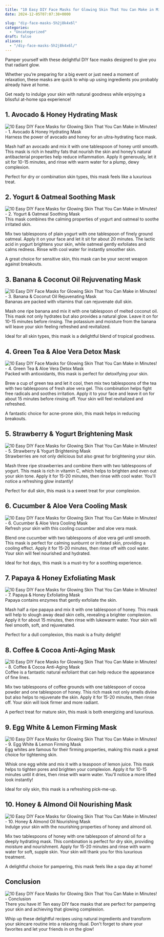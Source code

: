 ```yaml
---
title: "10 Easy DIY Face Masks for Glowing Skin That You Can Make in Minutes!"
date: 2024-12-05T07:07:38+0000

slug: "diy-face-masks-5h2j8k4x6l"
categories:
  - "Uncategorized"
draft: false
aliases:
  - "/diy-face-masks-5h2j8k4x6l/"
---
```

Pamper yourself with these delightful DIY face masks designed to give you that radiant glow.

Whether you’re preparing for a big event or just need a moment of relaxation, these masks are quick to whip up using ingredients you probably already have at home.

Get ready to indulge your skin with natural goodness while enjoying a blissful at-home spa experience!

## 1. Avocado & Honey Hydrating Mask
![10 Easy DIY Face Masks for Glowing Skin That You Can Make in Minutes! - 1. Avocado & Honey Hydrating Mask](/10-easy-diy-face-masks-for-glowing-skin-that-you-can-make-in-minutes-1.-avocado-honey-hydrating-mask.webp)Harness the power of avocado and honey for an ultra-hydrating face mask. 

Mash half an avocado and mix it with one tablespoon of honey until smooth. This mask is rich in healthy fats that nourish the skin and honey’s natural antibacterial properties help reduce inflammation. Apply it generously, let it sit for 10-15 minutes, and rinse with warm water for a plump, dewy complexion.

Perfect for dry or combination skin types, this mask feels like a luxurious treat.

## 2. Yogurt & Oatmeal Soothing Mask
![10 Easy DIY Face Masks for Glowing Skin That You Can Make in Minutes! - 2. Yogurt & Oatmeal Soothing Mask](/10-easy-diy-face-masks-for-glowing-skin-that-you-can-make-in-minutes-2.-yogurt-oatmeal-soothing-mask.webp)This mask combines the calming properties of yogurt and oatmeal to soothe irritated skin. 

Mix two tablespoons of plain yogurt with one tablespoon of finely ground oatmeal. Apply it on your face and let it sit for about 20 minutes. The lactic acid in yogurt brightens your skin, while oatmeal gently exfoliates and calms redness. Rinse with cool water for instantly smoother skin.

A great choice for sensitive skin, this mask can be your secret weapon against breakouts.

## 3. Banana & Coconut Oil Rejuvenating Mask
![10 Easy DIY Face Masks for Glowing Skin That You Can Make in Minutes! - 3. Banana & Coconut Oil Rejuvenating Mask](/10-easy-diy-face-masks-for-glowing-skin-that-you-can-make-in-minutes-3.-banana-coconut-oil-rejuvenating-mask.webp)Bananas are packed with vitamins that can rejuvenate dull skin. 

Mash one ripe banana and mix it with one tablespoon of melted coconut oil. This mask not only hydrates but also provides a natural glow. Leave it on for 10-15 minutes before rinsing. The potassium and moisture from the banana will leave your skin feeling refreshed and revitalized.

Ideal for all skin types, this mask is a delightful blend of tropical goodness.

## 4. Green Tea & Aloe Vera Detox Mask
![10 Easy DIY Face Masks for Glowing Skin That You Can Make in Minutes! - 4. Green Tea & Aloe Vera Detox Mask](/10-easy-diy-face-masks-for-glowing-skin-that-you-can-make-in-minutes-4.-green-tea-aloe-vera-detox-mask.webp)Packed with antioxidants, this mask is perfect for detoxifying your skin. 

Brew a cup of green tea and let it cool, then mix two tablespoons of the tea with two tablespoons of fresh aloe vera gel. This combination helps fight free radicals and soothes irritation. Apply it to your face and leave it on for about 15 minutes before rinsing off. Your skin will feel revitalized and refreshed.

A fantastic choice for acne-prone skin, this mask helps in reducing breakouts.

## 5. Strawberry & Yogurt Brightening Mask
![10 Easy DIY Face Masks for Glowing Skin That You Can Make in Minutes! - 5. Strawberry & Yogurt Brightening Mask](/10-easy-diy-face-masks-for-glowing-skin-that-you-can-make-in-minutes-5.-strawberry-yogurt-brightening-mask.webp)Strawberries are not only delicious but also great for brightening your skin. 

Mash three ripe strawberries and combine them with two tablespoons of yogurt. This mask is rich in vitamin C, which helps to brighten and even out your skin tone. Apply it for 15-20 minutes, then rinse with cool water. You'll notice a refreshing glow instantly!

Perfect for dull skin, this mask is a sweet treat for your complexion.

## 6. Cucumber & Aloe Vera Cooling Mask
![10 Easy DIY Face Masks for Glowing Skin That You Can Make in Minutes! - 6. Cucumber & Aloe Vera Cooling Mask](/10-easy-diy-face-masks-for-glowing-skin-that-you-can-make-in-minutes-6.-cucumber-aloe-vera-cooling-mask.webp)Refresh your skin with this cooling cucumber and aloe vera mask. 

Blend one cucumber with two tablespoons of aloe vera gel until smooth. This mask is perfect for calming sunburnt or irritated skin, providing a cooling effect. Apply it for 15-20 minutes, then rinse off with cool water. Your skin will feel nourished and hydrated.

Ideal for hot days, this mask is a must-try for a soothing experience.

## 7. Papaya & Honey Exfoliating Mask
![10 Easy DIY Face Masks for Glowing Skin That You Can Make in Minutes! - 7. Papaya & Honey Exfoliating Mask](/10-easy-diy-face-masks-for-glowing-skin-that-you-can-make-in-minutes-7.-papaya-honey-exfoliating-mask.webp)Papaya contains enzymes that gently exfoliate the skin. 

Mash half a ripe papaya and mix it with one tablespoon of honey. This mask will help to slough away dead skin cells, revealing a brighter complexion. Apply it for about 15 minutes, then rinse with lukewarm water. Your skin will feel smooth, soft, and rejuvenated.

Perfect for a dull complexion, this mask is a fruity delight!

## 8. Coffee & Cocoa Anti-Aging Mask
![10 Easy DIY Face Masks for Glowing Skin That You Can Make in Minutes! - 8. Coffee & Cocoa Anti-Aging Mask](/10-easy-diy-face-masks-for-glowing-skin-that-you-can-make-in-minutes-8.-coffee-cocoa-anti-aging-mask.webp)Coffee is a fantastic natural exfoliant that can help reduce the appearance of fine lines. 

Mix two tablespoons of coffee grounds with one tablespoon of cocoa powder and one tablespoon of honey. This rich mask not only smells divine but also helps to rejuvenate the skin. Apply it for 15-20 minutes, then rinse off. Your skin will look firmer and more radiant.

A perfect treat for mature skin, this mask is both energizing and luxurious.

## 9. Egg White & Lemon Firming Mask
![10 Easy DIY Face Masks for Glowing Skin That You Can Make in Minutes! - 9. Egg White & Lemon Firming Mask](/10-easy-diy-face-masks-for-glowing-skin-that-you-can-make-in-minutes-9.-egg-white-lemon-firming-mask.webp)Egg whites are famous for their firming properties, making this mask a great choice for tightening skin. 

Whisk one egg white and mix it with a teaspoon of lemon juice. This mask helps to tighten pores and brighten your complexion. Apply it for 10-15 minutes until it dries, then rinse with warm water. You'll notice a more lifted look instantly!

Ideal for oily skin, this mask is a refreshing pick-me-up.

## 10. Honey & Almond Oil Nourishing Mask
![10 Easy DIY Face Masks for Glowing Skin That You Can Make in Minutes! - 10. Honey & Almond Oil Nourishing Mask](/10-easy-diy-face-masks-for-glowing-skin-that-you-can-make-in-minutes-10.-honey-almond-oil-nourishing-mask.webp)Indulge your skin with the nourishing properties of honey and almond oil. 

Mix two tablespoons of honey with one tablespoon of almond oil for a deeply hydrating mask. This combination is perfect for dry skin, providing moisture and nourishment. Apply for 15-20 minutes and rinse with warm water for soft, supple skin. Your skin will thank you for this luxurious treatment.

A delightful choice for pampering, this mask feels like a spa day at home!

## Conclusion
![10 Easy DIY Face Masks for Glowing Skin That You Can Make in Minutes! - Conclusion](/10-easy-diy-face-masks-for-glowing-skin-that-you-can-make-in-minutes-conclusion.webp)There you have it! Ten easy DIY face masks that are perfect for pampering your skin and achieving that glowing complexion.

Whip up these delightful recipes using natural ingredients and transform your skincare routine into a relaxing ritual. Don't forget to share your favorites and let your friends in on the glow!